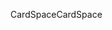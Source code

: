 <span data-ttu-id="acb20-101">CardSpace</span><span class="sxs-lookup"><span data-stu-id="acb20-101">CardSpace</span></span>
